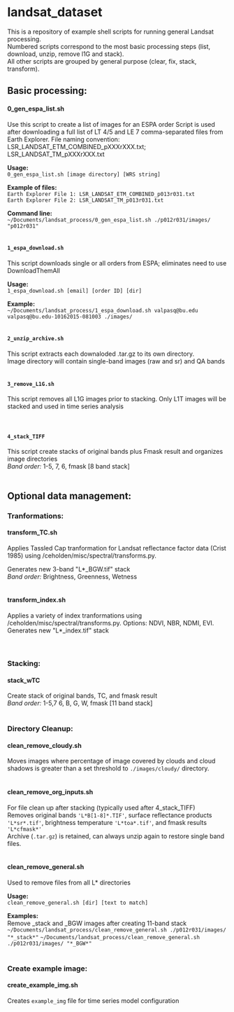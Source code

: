 # landsat_dataset
This is a repository of example shell scripts for running general Landsat processing. </br>
Numbered scripts correspond to the most basic processing steps (list, download, unzip, remove l1G and stack). </br>
All other scripts are grouped by general purpose (clear, fix, stack, transform). </br>

## Basic processing:
#### 0_gen_espa_list.sh
Use this script to create a list of images for an ESPA order Script is used after downloading a full list of LT 4/5 and LE 7 comma-separated files from Earth Explorer. File naming convention: LSR_LANDSAT_ETM_COMBINED_pXXXrXXX.txt; LSR_LANDSAT_TM_pXXXrXXX.txt

**Usage:**</br>
```0_gen_espa_list.sh [image directory] [WRS string]```

**Example of files:**</br>
```Earth Explorer File 1: LSR_LANDSAT_ETM_COMBINED_p013r031.txt```</br>
```Earth Explorer File 2: LSR_LANDSAT_TM_p013r031.txt```</br>

**Command line:** </br>
```~/Documents/landsat_process/0_gen_espa_list.sh ./p012r031/images/ "p012r031"```
<br>
<br>

#### ```1_espa_download.sh```
This script downloads single or all orders from ESPA; eliminates need to use DownloadThemAll

**Usage:** </br>
```1_espa_download.sh [email] [order ID] [dir]```

**Example:** </br>
```~/Documents/landsat_process/1_espa_download.sh valpasq@bu.edu valpasq@bu.edu-10162015-081003 ./images/```
<br>
<br>

#### ```2_unzip_archive.sh```
This script extracts each downaloded .tar.gz to its own directory. <br>
Image directory will contain single-band images (raw and sr) and QA bands
<br>
<br>

#### ```3_remove_L1G.sh```
This script removes all L1G images prior to stacking. Only L1T images will be stacked and used in time series analysis<br>
<br>
<br>

#### ```4_stack_TIFF```
This script create stacks of original bands plus Fmask result and organizes image directories <br> 
*Band order:* 1-5, 7, 6, fmask [8 band stack]
<br>
<br>


## Optional data management:

### Tranformations:

#### transform_TC.sh
Applies Tassled Cap tranformation for Landsat reflectance factor data (Crist 1985)
using /ceholden/misc/spectral/transforms.py.

Generates new 3-band "L*_BGW.tif" stack <br>
*Band order:* Brightness, Greenness, Wetness
<br>
<br>

#### transform_index.sh
Applies a variety of index tranformations using /ceholden/misc/spectral/transforms.py. 
Options: NDVI, NBR, NDMI, EVI.
Generates new "L*_index.tif" stack <br>
<br>
<br>


### Stacking:

#### stack_wTC
Create stack of original bands, TC, and fmask result <br>
*Band order:* 1-5,7 6, B, G, W, fmask [11 band stack]
<br>
<br>


### Directory Cleanup: 

#### clean_remove_cloudy.sh
Moves images where percentage of image covered by clouds and cloud shadows is greater than a set threshold to ```./images/cloudy/``` directory.
<br>
<br>

#### clean_remove_org_inputs.sh
For file clean up after stacking (typically used after 4_stack_TIFF) <br>
Removes original bands ```'L*B[1-8]*.TIF'```, surface reflectance products ```'L*sr*.tif'```, brightness temperature ```'L*toa*.tif'```, and fmask results ```'L*cfmask*'``` <br>
Archive (```.tar.gz```) is retained, can always unzip again to restore single band files.
<br> 
<br>

#### clean_remove_general.sh
Used to remove files from all L* directories <br>

**Usage:** </br>
```clean_remove_general.sh [dir] [text to match]```

**Examples:** </br>
Remove _stack and _BGW images after creating 11-band stack
```~/Documents/landsat_process/clean_remove_general.sh ./p012r031/images/ "*_stack*"```
```~/Documents/landsat_process/clean_remove_general.sh ./p012r031/images/ "*_BGW*"```
<br>
<br>


### Create example image:

#### create_example_img.sh
Creates ```example_img``` file for time series model configuration<br>




